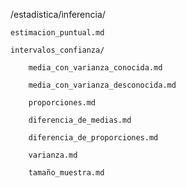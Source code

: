 /estadistica/inferencia/

    estimacion_puntual.md

    intervalos_confianza/

        media_con_varianza_conocida.md

        media_con_varianza_desconocida.md

        proporciones.md

        diferencia_de_medias.md

        diferencia_de_proporciones.md

        varianza.md

        tamaño_muestra.md
